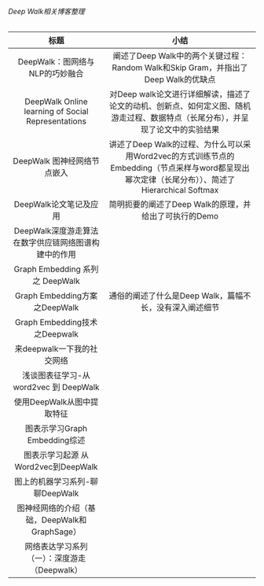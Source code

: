 ###### Deep Walk相关博客整理



|                         标题                         |                             小结                             |
| :--------------------------------------------------: | :----------------------------------------------------------: |
|           DeepWalk：图网络与NLP的巧妙融合            | 阐述了Deep Walk中的两个关键过程：Random Walk和Skip Gram，并指出了Deep Walk的优缺点 |
|  DeepWalk Online learning of Social Representations  | 对Deep walk论文进行详细解读，描述了论文的动机、创新点、如何定义图、随机游走过程、数据特点（长尾分布），并呈现了论文中的实验结果 |
|             DeepWalk 图神经网络节点嵌入              | 讲述了Deep Walk的过程、为什么可以采用Word2vec的方式训练节点的Embedding（节点采样与word都呈现出幂次定律（长尾分布））、简述了Hierarchical Softmax |
|                DeepWalk论文笔记及应用                |    简明扼要的阐述了Deep Walk的原理，并给出了可执行的Demo     |
| DeepWalk深度游走算法在数字供应链网络图谱构建中的作用 |                                                              |
|           Graph Embedding 系列之 DeepWalk            |                                                              |
|            Graph Embedding方案之DeepWalk             |   通俗的阐述了什么是Deep Walk，篇幅不长，没有深入阐述细节    |
|            Graph Embedding技术之Deepwalk             |                                                              |
|              来deepwalk一下我的社交网络              |                                                              |
|        浅谈图表征学习-从word2vec 到 DeepWalk         |                                                              |
|              使用DeepWalk从图中提取特征              |                                                              |
|            图表示学习Graph Embedding综述             |                                                              |
|         图表示学习起源 从Word2vec到DeepWalk          |                                                              |
|           图上的机器学习系列-聊聊DeepWalk            |                                                              |
|    图神经网络的介绍（基础，DeepWalk和GraphSage）     |                                                              |
|     网络表达学习系列（一）：深度游走（Deepwalk）     |                                                              |







